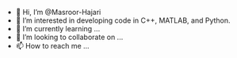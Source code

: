 - 👋 Hi, I’m @Masroor-Hajari
- 👀 I’m interested in developing code in C++, MATLAB, and Python. 
- 🌱 I’m currently learning ...
- 💞️ I’m looking to collaborate on ...
- 📫 How to reach me ...

<!---
Masroor-Hajari/Masroor-Hajari is a ✨ special ✨ repository because its `README.md` (this file) appears on your GitHub profile.
You can click the Preview link to take a look at your changes.
--->

